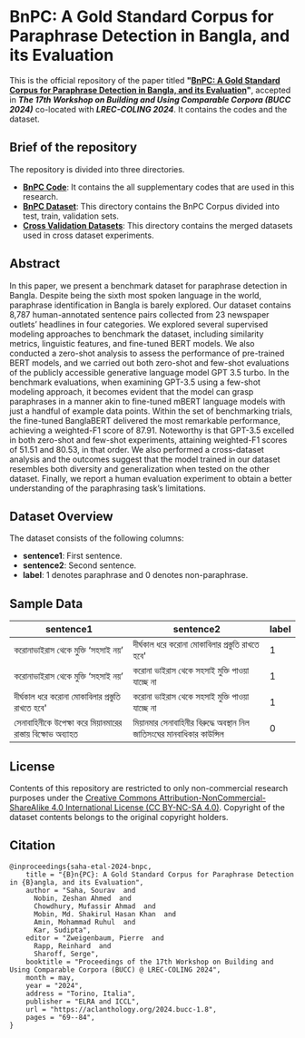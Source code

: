 # BnPC: A Gold Standard Corpus for Paraphrase Detection in Bangla, and its Evaluation

This is the official repository of the paper titled **"[BnPC: A Gold Standard Corpus for Paraphrase Detection in Bangla, and its Evaluation](https://aclanthology.org/2024.bucc-1.8/)"**, accepted in ***The 17th Workshop on Building and Using Comparable Corpora (BUCC 2024)*** co-located with ***LREC-COLING 2024***. It contains the codes and the dataset.

## Brief of the repository 
The repository is divided into three directories.
- [**BnPC Code**](https://github.com/Mufassir-Chowdhury/BnPC/tree/main/BnPC%20Code): It contains the all supplementary codes that are used in this research.
- [**BnPC Dataset**](https://github.com/Mufassir-Chowdhury/BnPC/tree/main/BnPC%20Dataset): This directory contains the BnPC Corpus divided into test, train, validation sets.
- [**Cross Validation Datasets**](https://github.com/Mufassir-Chowdhury/BnPC/tree/main/Cross%20Validation%20Datasets): This directory contains the merged datasets used in cross dataset experiments.

## Abstract

In this paper, we present a benchmark dataset for paraphrase detection in Bangla. Despite being the sixth most spoken language in the world, paraphrase identification in Bangla is barely explored. Our dataset contains 8,787 human-annotated sentence pairs collected from 23 newspaper outlets’ headlines in four categories. We explored several supervised modeling approaches to benchmark the dataset, including similarity metrics, linguistic features, and fine-tuned BERT models. We also conducted a zero-shot analysis to assess the performance of pre-trained BERT models, and we carried out both zero-shot and few-shot evaluations of the publicly accessible generative language model GPT 3.5 turbo. In the benchmark evaluations, when examining GPT-3.5 using a few-shot modeling approach, it becomes evident that the model can grasp paraphrases in a manner akin to fine-tuned mBERT language models with just a handful of example data points. Within the set of benchmarking trials, the fine-tuned BanglaBERT delivered the most remarkable performance, achieving a weighted-F1 score of 87.91. Noteworthy is that GPT-3.5 excelled in both zero-shot and few-shot experiments, attaining weighted-F1 scores of 51.51 and 80.53, in that order. We also performed a cross-dataset analysis and the outcomes suggest that the model trained in our dataset resembles both diversity and generalization when tested on the other dataset. Finally, we report a human evaluation experiment to obtain a better understanding of the paraphrasing task’s limitations.

## Dataset Overview

The dataset consists of the following columns:
- **sentence1**: First sentence.
- **sentence2**: Second sentence.
- **label**: 1 denotes paraphrase and 0 denotes non-paraphrase.

## Sample Data

| sentence1       | sentence2 | label  |
|------------|-----|----------|
| করোনাভাইরাস থেকে মুক্তি ‘সহসাই নয়’   | দীর্ঘকাল ধরে করোনা মোকাবিলার প্রস্তুতি রাখতে হবে'  | 1      |
| করোনাভাইরাস থেকে মুক্তি ‘সহসাই নয়’ | করোনা ভাইরাস থেকে সহসাই মুক্তি পাওয়া যাচ্ছে না  | 1       |
| দীর্ঘকাল ধরে করোনা মোকাবিলার প্রস্তুতি রাখতে হবে'  | 	করোনা ভাইরাস থেকে সহসাই মুক্তি পাওয়া যাচ্ছে না  | 1   |
| সেনাবাহিনীকে উপেক্ষা করে মিয়ানমারের রাস্তায় বিক্ষোভ অব্যাহত   | মিয়ানমার সেনাবাহিনীর বিরুদ্ধে অবস্থান নিল জাতিসংঘের মানবাধিকার কাউন্সিল  | 0 |

## License
Contents of this repository are restricted to only non-commercial research purposes under the [Creative Commons Attribution-NonCommercial-ShareAlike 4.0 International License (CC BY-NC-SA 4.0)](https://creativecommons.org/licenses/by-nc-sa/4.0/). Copyright of the dataset contents belongs to the original copyright holders.

## Citation
```
@inproceedings{saha-etal-2024-bnpc,
    title = "{B}n{PC}: A Gold Standard Corpus for Paraphrase Detection in {B}angla, and its Evaluation",
    author = "Saha, Sourav  and
      Nobin, Zeshan Ahmed  and
      Chowdhury, Mufassir Ahmad  and
      Mobin, Md. Shakirul Hasan Khan  and
      Amin, Mohammad Ruhul  and
      Kar, Sudipta",
    editor = "Zweigenbaum, Pierre  and
      Rapp, Reinhard  and
      Sharoff, Serge",
    booktitle = "Proceedings of the 17th Workshop on Building and Using Comparable Corpora (BUCC) @ LREC-COLING 2024",
    month = may,
    year = "2024",
    address = "Torino, Italia",
    publisher = "ELRA and ICCL",
    url = "https://aclanthology.org/2024.bucc-1.8",
    pages = "69--84",
}
```
